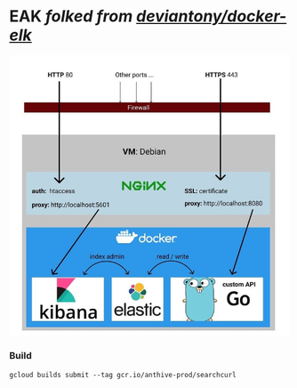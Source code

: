 # EAK  *folked from [deviantony/docker-elk](https://github.com/deviantony/docker-elk/)*
![GitHub Logo](/EAK.jpg)

### Build
```
gcloud builds submit --tag gcr.io/anthive-prod/searchcurl

```
